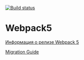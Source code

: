 [![Build status](https://ci.appveyor.com/api/projects/status/sha6meem65sbo065?svg=true)](https://ci.appveyor.com/project/KeciLust/ahj-env)

# Webpack5

[Информация о релизе Webpack 5](https://webpack.js.org/blog/2020-10-10-webpack-5-release/)

[Migration Guide](https://webpack.js.org/migrate/5/)

